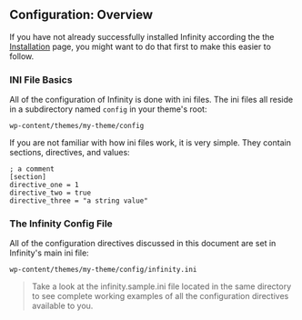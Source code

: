 ## Configuration: Overview

If you have not already successfully installed Infinity
according the the [Installation](infinity://admin/cpanel/docs/install_setup) page,
you might want to do that first to make this easier to follow.

<ul class="infinity-docs-menu"></ul>

### INI File Basics

All of the configuration of Infinity is done with ini files. The ini files all reside
in a subdirectory named `config` in your theme's root:

	wp-content/themes/my-theme/config

If you are not familiar with how ini files work, it is very simple. They contain sections,
directives, and values:

	; a comment
	[section]
	directive_one = 1
	directive_two = true
	directive_three = "a string value"

### The Infinity Config File

All of the configuration directives discussed in this document are set in Infinity's
main ini file:

	wp-content/themes/my-theme/config/infinity.ini

> Take a look at the infinity.sample.ini file located in the same directory
to see complete working examples of all the configuration directives available to you.
